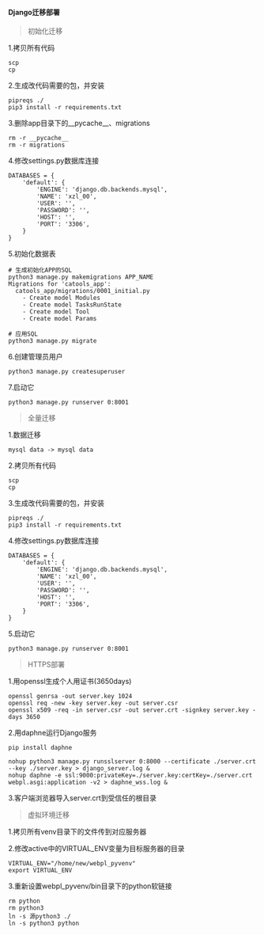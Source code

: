 #### Django迁移部署
> 初始化迁移

1.拷贝所有代码
```
scp
cp
```

2.生成改代码需要的包，并安装
```
pipreqs ./
pip3 install -r requirements.txt
```

3.删除app目录下的__pycache__、migrations
```
rm -r __pycache__
rm -r migrations
```

4.修改settings.py数据库连接
```
DATABASES = {
    'default': {
        'ENGINE': 'django.db.backends.mysql',
        'NAME': 'xzl_00',
        'USER': '',
        'PASSWORD': '',
        'HOST': '',
        'PORT': '3306',
    }
}
```

5.初始化数据表
```
# 生成初始化APP的SQL
python3 manage.py makemigrations APP_NAME
Migrations for 'catools_app':
  catools_app/migrations/0001_initial.py
    - Create model Modules
    - Create model TasksRunState
    - Create model Tool
    - Create model Params
```
```
# 应用SQL
python3 manage.py migrate
```

6.创建管理员用户
```
python3 manage.py createsuperuser
```

7.启动它
```
python3 manage.py runserver 0:8001
```

> 全量迁移

1.数据迁移
```
mysql data -> mysql data
```

2.拷贝所有代码
```
scp
cp
```

3.生成改代码需要的包，并安装
```
pipreqs ./
pip3 install -r requirements.txt
```

4.修改settings.py数据库连接
```
DATABASES = {
    'default': {
        'ENGINE': 'django.db.backends.mysql',
        'NAME': 'xzl_00',
        'USER': '',
        'PASSWORD': '',
        'HOST': '',
        'PORT': '3306',
    }
}
```

5.启动它
```
python3 manage.py runserver 0:8001
```

> HTTPS部署


1.用openssl生成个人用证书(3650days)
```
openssl genrsa -out server.key 1024
openssl req -new -key server.key -out server.csr
openssl x509 -req -in server.csr -out server.crt -signkey server.key -days 3650
```

2.用daphne运行Django服务
```
pip install daphne
```


```
nohup python3 manage.py runsslserver 0:8000 --certificate ./server.crt --key ./server.key > django_server.log &
nohup daphne -e ssl:9000:privateKey=./server.key:certKey=./server.crt webpl.asgi:application -v2 > daphne_wss.log &
```

3.客户端浏览器导入server.crt到受信任的根目录

> 虚拟环境迁移

1.拷贝所有venv目录下的文件传到对应服务器

2.修改active中的VIRTUAL_ENV变量为目标服务器的目录
```
VIRTUAL_ENV="/home/new/webpl_pyvenv"
export VIRTUAL_ENV
```

3.重新设置webpl_pyvenv/bin目录下的python软链接
```
rm python
rm python3
ln -s 源python3 ./
ln -s python3 python
```

